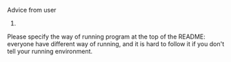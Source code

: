 Advice from user

1. 
Please specify the way of running program at the top of the README:
everyone have different way of running, and it is hard to follow it if you don't tell  your running environment.
